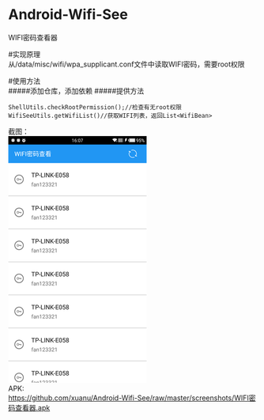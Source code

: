 # Android-Wifi-See
WIFI密码查看器  

#实现原理  
  从/data/misc/wifi/wpa_supplicant.conf文件中读取WIFI密码，需要root权限  
    
#使用方法  
#####添加仓库，添加依赖
#####提供方法  

```
ShellUtils.checkRootPermission();//检查有无root权限
WifiSeeUtils.getWifiList()//获取WIFI列表，返回List<WifiBean>
```
  
截图：  
  ![image](https://github.com/xuanu/Android-Wifi-See/raw/master/screenshots/Screenshot_20160904-160729.png)  
APK:  
   https://github.com/xuanu/Android-Wifi-See/raw/master/screenshots/WIFI密码查看器.apk
